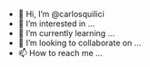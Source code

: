 - 👋 Hi, I’m @carlosquilici
- 👀 I’m interested in ...
- 🌱 I’m currently learning ...
- 💞️ I’m looking to collaborate on ...
- 📫 How to reach me ...

<!---
carlosquilici/carlosquilici is a ✨ special ✨ repository because its `README.md` (this file) appears on your GitHub profile.
You can click the Preview link to take a look at your changes.
--->
